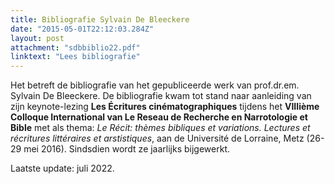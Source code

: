 ```yaml
---
title: Bibliografie Sylvain De Bleeckere
date: "2015-05-01T22:12:03.284Z"
layout: post
attachment: "sdbbiblio22.pdf"
linktext: "Lees bibliografie"
---
```

Het betreft de bibliografie van het gepubliceerde werk van prof.dr.em. Sylvain De Bleeckere. De bibliografie kwam tot stand naar aanleiding van zijn keynote-lezing **Les Écritures cinématographiques** tijdens het **VIIIième Colloque International van Le Reseau de Recherche en Narrotologie et Bible** met als thema: _Le Récit: thèmes bibliques et variations. Lectures et récritures littéraires et arstistiques_, aan de Université de Lorraine, Metz (26-29 mei 2016). Sindsdien wordt ze jaarlijks bijgewerkt.

Laatste update: juli 2022.
